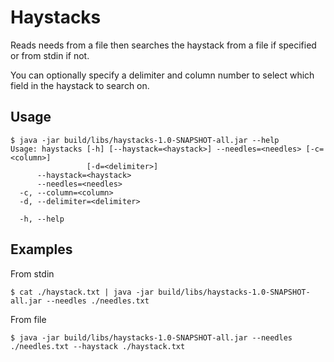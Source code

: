 # Haystacks

Reads needs from a file then searches the haystack from a file if specified or from stdin if not.

You can optionally specify a delimiter and column number to select which field in the haystack to search on.

## Usage

```
$ java -jar build/libs/haystacks-1.0-SNAPSHOT-all.jar --help
Usage: haystacks [-h] [--haystack=<haystack>] --needles=<needles> [-c=<column>]
                 [-d=<delimiter>]
      --haystack=<haystack>
      --needles=<needles>
  -c, --column=<column>
  -d, --delimiter=<delimiter>

  -h, --help
```

## Examples

From stdin

```
$ cat ./haystack.txt | java -jar build/libs/haystacks-1.0-SNAPSHOT-all.jar --needles ./needles.txt
```

From file

```
$ java -jar build/libs/haystacks-1.0-SNAPSHOT-all.jar --needles ./needles.txt --haystack ./haystack.txt
```

